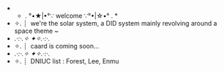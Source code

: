 - * . °•★|•°∵ welcome ∵°•|☆•° . *
- ✧. ┊ ⁭ we're the solar system, a DID system mainly revolving around a space theme ~
- *.·:·.✧ ✦✧.·:·.*
- ✧. ┊ ⁭ caard is coming soon...
- *.·:·.✧ ✦✧.·:·.*
- ✧. ┊ ⁭ DNIUC list : Forest, Lee, Enmu

<!---
MaxandTheSolarSystem/MaxandTheSolarSystem is a ✨ special ✨ repository because its `README.md` (this file) appears on your GitHub profile.
You can click the Preview link to take a look at your changes.
--->
